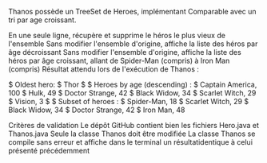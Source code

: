 Thanos possède un TreeSet de Heroes, implémentant Comparable avec un tri par age croissant.

En une seule ligne, récupère et supprime le héros le plus vieux de l'ensemble
Sans modifier l'ensemble d'origine, affiche la liste des héros par âge décroissant
Sans modifier l'ensemble d'origine, affiche la liste des héros par âge croissant, allant de Spider-Man (compris) à Iron Man (compris)
Résultat attendu lors de l'exécution de Thanos :

$ Oldest hero:
$ Thor
$ 
$ Heroes by age (descending) :
$ Captain America, 100
$ Hulk, 49
$ Doctor Strange, 42
$ Black Widow, 34
$ Scarlet Witch, 29
$ Vision, 3
$ 
$ Subset of heroes :
$ Spider-Man, 18
$ Scarlet Witch, 29
$ Black Widow, 34
$ Doctor Strange, 42
$ Iron Man, 48

Critères de validation
Le dépôt GitHub contient bien les fichiers Hero.java et Thanos.java
Seule la classe Thanos doit être modifiée
La classe Thanos se compile sans erreur et affiche dans le terminal un résultatidentique à celui présenté précédemment